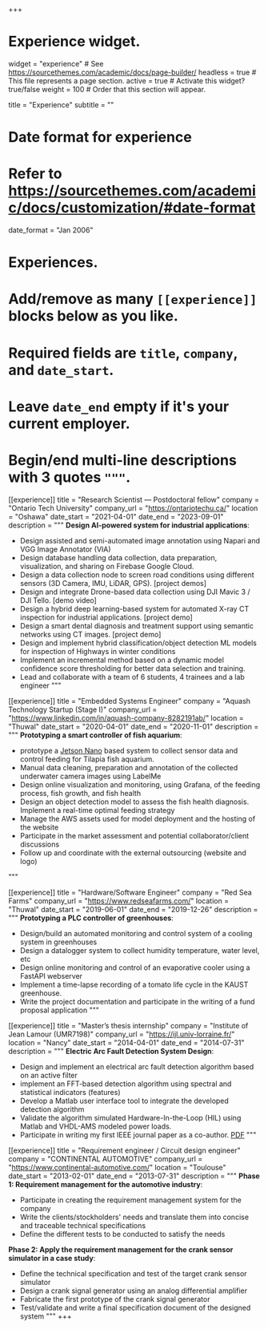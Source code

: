 +++
# Experience widget.
widget = "experience"  # See https://sourcethemes.com/academic/docs/page-builder/
headless = true  # This file represents a page section.
active = true  # Activate this widget? true/false
weight = 100  # Order that this section will appear.

title = "Experience"
subtitle = ""

# Date format for experience
#   Refer to https://sourcethemes.com/academic/docs/customization/#date-format
date_format = "Jan 2006"

# Experiences.
#   Add/remove as many `[[experience]]` blocks below as you like.
#   Required fields are `title`, `company`, and `date_start`.
#   Leave `date_end` empty if it's your current employer.
#   Begin/end multi-line descriptions with 3 quotes `"""`.


[[experience]]
  title = "Research Scientist — Postdoctoral fellow"
  company = "Ontario Tech University"
  company_url = "https://ontariotechu.ca/"
  location = "Oshawa"
  date_start = "2021-04-01"
  date_end = "2023-09-01"
  description = """
  **Design AI-powered system for industrial applications**:
  * Design assisted and semi-automated image annotation using Napari and VGG Image Annotator (VIA)
  * Design database handling data collection, data preparation, visualization, and sharing on Firebase Google Cloud. 
  * Design a data collection node to screen road conditions using different sensors (3D Camera, IMU, LiDAR, GPS). [project demos]
  * Design and integrate Drone-based data collection using DJI Mavic 3 / DJI Tello. [demo video]
  * Design a hybrid deep learning-based system for automated X-ray CT inspection for industrial applications. [project demo]
  * Design a smart dental diagnosis and treatment support using semantic networks using CT images. [project demo]
  * Design and implement hybrid classification/object detection ML models for inspection of Highways in winter conditions
  * Implement an incremental method based on a dynamic model confidence score thresholding for better data selection and training.
  * Lead and collaborate with a team of 6 students, 4 trainees and a lab engineer
  """


[[experience]]
  title = "Embedded Systems Engineer"
  company = "Aquash Technology Startup (Stage I)"
  company_url = "https://www.linkedin.com/in/aquash-company-8282191ab/"
  location = "Thuwal"
  date_start = "2020-04-01"
  date_end = "2020-11-01"
  description = """
  **Prototyping a smart controller of fish aquarium**:
  * prototype a [Jetson Nano](https://developer.nvidia.com/embedded/learn/get-started-jetson-nano-devkit) based system to collect sensor data and control feeding for Tilapia fish aquarium.
  * Manual data cleaning, preparation and annotation of the collected underwater camera images using LabelMe
  * Design online visualization and monitoring, using Grafana, of the feeding process, fish growth, and fish health
  * Design an object detection model to assess the fish health diagnosis. Implement a real-time optimal feeding strategy
  * Manage the AWS assets used for model deployment and the hosting of the website
  * Participate in the market assessment and potential collaborator/client discussions
  * Follow up and coordinate with the external outsourcing (website and logo)

  """

[[experience]]
  title = "Hardware/Software Engineer"
  company = "Red Sea Farms"
  company_url = "https://www.redseafarms.com/"
  location = "Thuwal"
  date_start = "2019-06-01"
  date_end = "2019-12-26"
  description = """
  **Prototyping a PLC controller of greenhouses**:
  * Design/build an automated monitoring and control system of a cooling system in greenhouses
  * Design a datalogger system to collect humidity temperature, water level, etc
  * Design online monitoring and control of an evaporative cooler using a FastAPI webserver
  * Implement a time-lapse recording of a tomato life cycle in the KAUST greenhouse.
  * Write the project documentation and participate in the writing of a fund proposal application
  """


[[experience]]
  title = "Master’s thesis internship"
  company = "Institute of Jean Lamour (UMR7198)"
  company_url = "https://ijl.univ-lorraine.fr/"
  location = "Nancy"
  date_start = "2014-04-01"
  date_end = "2014-07-31"
  description = """
 **Electric Arc Fault Detection System Design**:
* Design and implement an electrical arc fault detection algorithm based on an active filter
* implement an FFT-based detection algorithm using spectral and statistical indicators (features)
* Develop a Matlab user interface tool to integrate the developed detection algorithm 
* Validate the algorithm simulated Hardware-In-the-Loop (HIL) using Matlab and VHDL-AMS modeled power loads. 
* Participate in writing my first IEEE journal paper as a co-author. [PDF](https://linkinghub.elsevier.com/retrieve/pii/S0378779616302668)
  """
  
[[experience]]
  title = "Requirement engineer / Circuit design engineer"
  company = "CONTINENTAL AUTOMOTIVE"
  company_url = "https://www.continental-automotive.com/"
  location = "Toulouse"
  date_start = "2013-02-01"
  date_end = "2013-07-31"
  description = """
 **Phase 1: Requirement management for the automotive industry**:
  * Participate in creating the requirement management system for the company
  * Write the clients/stockholders' needs and translate them into concise and traceable technical specifications 
  * Define the different tests to be conducted to satisfy the needs

  **Phase 2: Apply the requirement management for the crank sensor simulator in a case study**:
  * Define the technical specification and test of the target crank sensor simulator
  * Design a crank signal generator using an analog differential amplifier
  * Fabricate the first prototype of the crank signal generator
  * Test/validate and write a final specification document of the designed system
  """
+++
